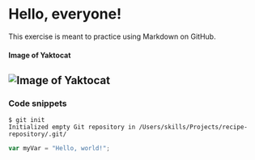 # Hello, everyone!
This exercise is meant to practice using Markdown on GitHub.
#### Image of Yaktocat
![Image of Yaktocat](https://octodex.github.com/images/yaktocat.png)
---
### Code snippets
```
$ git init
Initialized empty Git repository in /Users/skills/Projects/recipe-repository/.git/
```
``` javascript
var myVar = "Hello, world!";
```
